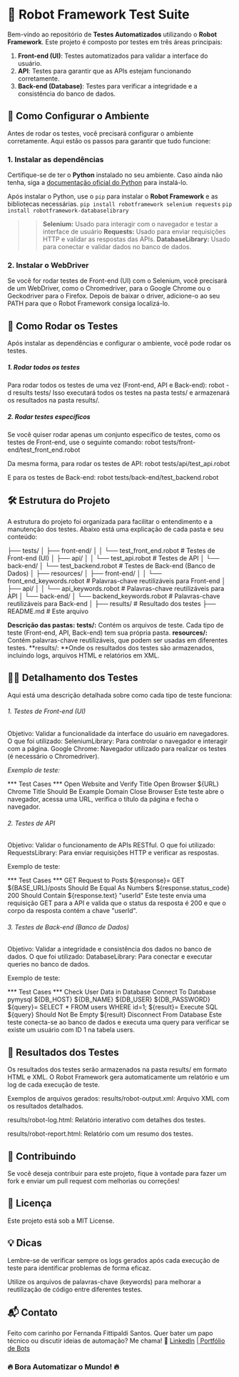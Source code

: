 # 🧪 Robot Framework Test Suite

Bem-vindo ao repositório de **Testes Automatizados** utilizando o **Robot Framework**. Este projeto é composto por testes em três áreas principais:

1. **Front-end (UI)**: Testes automatizados para validar a interface do usuário.
2. **API**: Testes para garantir que as APIs estejam funcionando corretamente.
3. **Back-end (Database)**: Testes para verificar a integridade e a consistência do banco de dados.

## 🚀 Como Configurar o Ambiente

Antes de rodar os testes, você precisará configurar o ambiente corretamente. Aqui estão os passos para garantir que tudo funcione:

### 1. **Instalar as dependências**

Certifique-se de ter o **Python** instalado no seu ambiente. Caso ainda não tenha, siga a [documentação oficial do Python](https://www.python.org/downloads/) para instalá-lo.

Após instalar o Python, use o `pip` para instalar o **Robot Framework** e as bibliotecas necessárias.
`pip install robotframework selenium requests`
`pip install robotframework-databaselibrary`
> > **Selenium:** Usado para interagir com o navegador e testar a interface de usuário
**Requests:** Usado para enviar requisições HTTP e validar as respostas das APIs.
**DatabaseLibrary:** Usado para conectar e validar dados no banco de dados.

### 2. Instalar o WebDriver
Se você for rodar testes de Front-end (UI) com o Selenium, você precisará de um WebDriver, como o Chromedriver, para o Google Chrome ou o Geckodriver para o Firefox.
Depois de baixar o driver, adicione-o ao seu PATH para que o Robot Framework consiga localizá-lo.

## 🧪 Como Rodar os Testes
Após instalar as dependências e configurar o ambiente, você pode rodar os testes.

##### 1. Rodar todos os testes
Para rodar todos os testes de uma vez (Front-end, API e Back-end):
robot -d results tests/
Isso executará todos os testes na pasta tests/ e armazenará os resultados na pasta results/.

##### 2. Rodar testes específicos
Se você quiser rodar apenas um conjunto específico de testes, como os testes de Front-end, use o seguinte comando:
robot tests/front-end/test_front_end.robot

Da mesma forma, para rodar os testes de API:
robot tests/api/test_api.robot

E para os testes de Back-end:
robot tests/back-end/test_backend.robot

## 🛠️ Estrutura do Projeto
A estrutura do projeto foi organizada para facilitar o entendimento e a manutenção dos testes. Abaixo está uma explicação de cada pasta e seu conteúdo:

├── tests/
│   ├── front-end/
│   │   └── test_front_end.robot       # Testes de Front-end (UI)
│   ├── api/
│   │   └── test_api.robot            # Testes de API
│   └── back-end/
│       └── test_backend.robot        # Testes de Back-end (Banco de Dados)
│
├── resources/
│   ├── front-end/
│   │   └── front_end_keywords.robot  # Palavras-chave reutilizáveis para Front-end
│   ├── api/
│   │   └── api_keywords.robot       # Palavras-chave reutilizáveis para API
│   └── back-end/
│       └── backend_keywords.robot   # Palavras-chave reutilizáveis para Back-end
│
├── results/                          # Resultado dos testes
├── README.md                         # Este arquivo


**Descrição das pastas:**
**tests/:** Contém os arquivos de teste. Cada tipo de teste (Front-end, API, Back-end) tem sua própria pasta.
**resources/:** Contém palavras-chave reutilizáveis, que podem ser usadas em diferentes testes.
**results/: **Onde os resultados dos testes são armazenados, incluindo logs, arquivos HTML e relatórios em XML.

## 🧑‍💻 Detalhamento dos Testes
Aqui está uma descrição detalhada sobre como cada tipo de teste funciona:

###### 1. Testes de Front-end (UI)
Objetivo: Validar a funcionalidade da interface do usuário em navegadores.
O que foi utilizado:
SeleniumLibrary: Para controlar o navegador e interagir com a página.
Google Chrome: Navegador utilizado para realizar os testes (é necessário o Chromedriver).

*Exemplo de teste:*

*** Test Cases ***
	Open Website and Verify Title
 	Open Browser    ${URL}    Chrome
    	Title Should Be    Example Domain
   	 Close Browser
Este teste abre o navegador, acessa uma URL, verifica o título da página e fecha o navegador.

###### 2. Testes de API
Objetivo: Validar o funcionamento de APIs RESTful.
O que foi utilizado:
RequestsLibrary: Para enviar requisições HTTP e verificar as respostas.

Exemplo de teste:

*** Test Cases ***
GET Request to Posts
    ${response}=    GET    ${BASE_URL}/posts
    Should Be Equal As Numbers    ${response.status_code}    200
    Should Contain    ${response.text}    "userId"
Este teste envia uma requisição GET para a API e valida que o status da resposta é 200 e que o corpo da resposta contém a chave "userId".

###### 3. Testes de Back-end (Banco de Dados)
Objetivo: Validar a integridade e consistência dos dados no banco de dados.
O que foi utilizado:
DatabaseLibrary: Para conectar e executar queries no banco de dados.

Exemplo de teste:

*** Test Cases ***
Check User Data in Database
    Connect To Database    pymysql    ${DB_HOST}    ${DB_NAME}    ${DB_USER}    ${DB_PASSWORD}
    ${query}=    SELECT * FROM users WHERE id=1;
    ${result}=    Execute SQL    ${query}
    Should Not Be Empty    ${result}
    Disconnect From Database
Este teste conecta-se ao banco de dados e executa uma query para verificar se existe um usuário com ID 1 na tabela users.

## 📝 Resultados dos Testes
Os resultados dos testes serão armazenados na pasta results/ em formato HTML e XML. O Robot Framework gera automaticamente um relatório e um log de cada execução de teste.

Exemplos de arquivos gerados:
results/robot-output.xml: Arquivo XML com os resultados detalhados.

results/robot-log.html: Relatório interativo com detalhes dos testes.

results/robot-report.html: Relatório com um resumo dos testes.

## 🎯 Contribuindo
Se você deseja contribuir para este projeto, fique à vontade para fazer um fork e enviar um pull request com melhorias ou correções!

## 📄 Licença
Este projeto está sob a MIT License.

## 💡 Dicas
Lembre-se de verificar sempre os logs gerados após cada execução de teste para identificar problemas de forma eficaz.

Utilize os arquivos de palavras-chave (keywords) para melhorar a reutilização de código entre diferentes testes.

## 📬 Contato 
Feito com carinho por Fernanda Fittipaldi Santos. 
Quer bater um papo técnico ou discutir ideias de automação? 
Me chama! 🚀 [LinkedIn](https://www.linkedin.com/in/fefitti/ "LinkedIn") |[ Portfólio de Bots](https://sites.google.com/view/botbrisado/home " Portfólio de Bots")

### 🔥 Bora Automatizar o Mundo! 🔥

